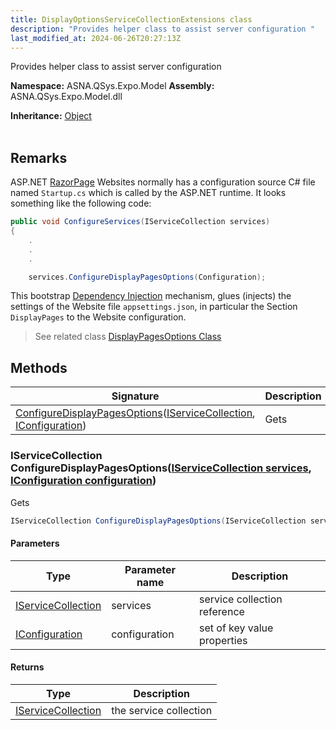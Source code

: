 ```yaml
---
title: DisplayOptionsServiceCollectionExtensions class
description: "Provides helper class to assist server configuration "
last_modified_at: 2024-06-26T20:27:13Z
---
```


Provides helper class to assist server configuration

**Namespace:** ASNA.QSys.Expo.Model
**Assembly:** ASNA.QSys.Expo.Model.dll

**Inheritance:** [Object](https://docs.microsoft.com/en-us/dotnet/api/system.object)
<br>
<br>

## Remarks

ASP.NET [RazorPage](https://docs.microsoft.com/en-us/aspnet/core/razor-pages/) Websites normally has a configuration source C# file named `Startup.cs` which is called by the ASP.NET runtime. It looks something like the following code:

```cs
public void ConfigureServices(IServiceCollection services)
{
    .
    .
    .

    services.ConfigureDisplayPagesOptions(Configuration);

```

This bootstrap [Dependency Injection](https://docs.microsoft.com/en-us/aspnet/mvc/overview/older-versions/hands-on-labs/aspnet-mvc-4-dependency-injection) mechanism, glues (injects) the settings of the Website file `appsettings.json`, in particular the Section `DisplayPages` to the Website configuration.

>See related class [DisplayPagesOptions Class](/reference/expo/expo-model/display-pages-options.html)


## Methods

| Signature | Description |
| --- | --- |
| [ConfigureDisplayPagesOptions](#iservicecollection-configuredisplaypagesoptionsiservicecollection-services-iconfiguration-configuration)([IServiceCollection](https://docs.microsoft.com/en-us/dotnet/api/microsoft.extensions.dependencyinjection.iservicecollection), [IConfiguration](https://learn.microsoft.com/en-us/dotnet/api/microsoft.extensions.configuration.iconfiguration?view=net-8.0)) | Gets 

### IServiceCollection ConfigureDisplayPagesOptions([IServiceCollection services](https://docs.microsoft.com/en-us/dotnet/api/microsoft.extensions.dependencyinjection.iservicecollection), [IConfiguration configuration](https://learn.microsoft.com/en-us/dotnet/api/microsoft.extensions.configuration.iconfiguration?view=net-8.0))

Gets 

```cs
IServiceCollection ConfigureDisplayPagesOptions(IServiceCollection services, IConfiguration configuration)
```

#### Parameters

| Type | Parameter name | Description
| --- | --- | ---
| [IServiceCollection](https://docs.microsoft.com/en-us/dotnet/api/microsoft.extensions.dependencyinjection.iservicecollection) | services | service collection reference
| [IConfiguration](https://learn.microsoft.com/en-us/dotnet/api/microsoft.extensions.configuration.iconfiguration?view=net-8.0) | configuration | set of key value properties

#### Returns

| Type | Description
| --- | ---
| [IServiceCollection](https://docs.microsoft.com/en-us/dotnet/api/microsoft.extensions.dependencyinjection.iservicecollection) | the service collection
